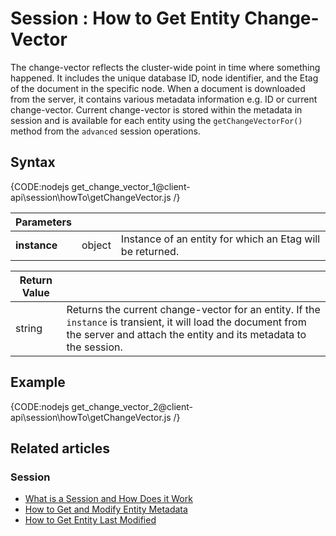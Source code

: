# Session : How to Get Entity Change-Vector

The change-vector reflects the cluster-wide point in time where something happened. It includes the unique database ID, node identifier, and the Etag of the document in the specific node.
When a document is downloaded from the server, it contains various metadata information e.g. ID or current change-vector. Current change-vector is stored within the metadata in session and is available for each entity using the `getChangeVectorFor()` method from the `advanced` session operations.

## Syntax

{CODE:nodejs get_change_vector_1@client-api\session\howTo\getChangeVector.js /}

| Parameters | | |
| ------------- | ------------- | ----- |
| **instance** | object | Instance of an entity for which an Etag will be returned. |

| Return Value | |
| ------------- | ----- |
| string | Returns the current change-vector for an entity. If the `instance` is transient, it will load the document from the server and attach the entity and its metadata to the session. |

## Example

{CODE:nodejs get_change_vector_2@client-api\session\howTo\getChangeVector.js /}

## Related articles

### Session

- [What is a Session and How Does it Work](../../../client-api/session/what-is-a-session-and-how-does-it-work)
- [How to Get and Modify Entity Metadata](../../../client-api/session/how-to/get-and-modify-entity-metadata)
- [How to Get Entity Last Modified](../../../client-api/session/how-to/get-entity-last-modified)
